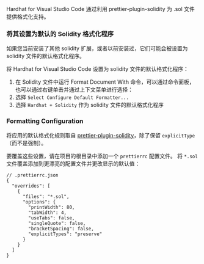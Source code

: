 Hardhat for Visual Studio Code 通过利用 prettier-plugin-solidity 为 .sol 文件提供格式化支持。

### 将其设置为默认的 Solidity 格式化程序
如果您当前安装了其他 solidity 扩展，或者以前安装过，它们可能会被设置为 solidity 文件的默认格式化程序。

将 Hardhat for Visual Studio Code 设置为 solidity 文件的默认格式化程序：
1. 在 Solidity 文件中运行 Format Document With 命令，可以通过命令面板，也可以通过右键单击并通过上下文菜单进行选择：
2. 选择 `Select Configure Default Formatter...`
3. 选择 `Hardhat + Solidity` 作为 solidity 文件的默认格式化程序

### Formatting Configuration
将应用的默认格式化规则取自 [prettier-plugin-solidity]()，除了保留 `explicitType`（而不是强制）。

要覆盖这些设置，请在项目的根目录中添加一个 `prettierrc` 配置文件。 将 `*.sol` 文件覆盖添加到更漂亮的配置文件并更改显示的默认值：
```
// .prettierrc.json
{
  "overrides": [
    {
      "files": "*.sol",
      "options": {
        "printWidth": 80,
        "tabWidth": 4,
        "useTabs": false,
        "singleQuote": false,
        "bracketSpacing": false,
        "explicitTypes": "preserve"
      }
    }
  ]
}
```
